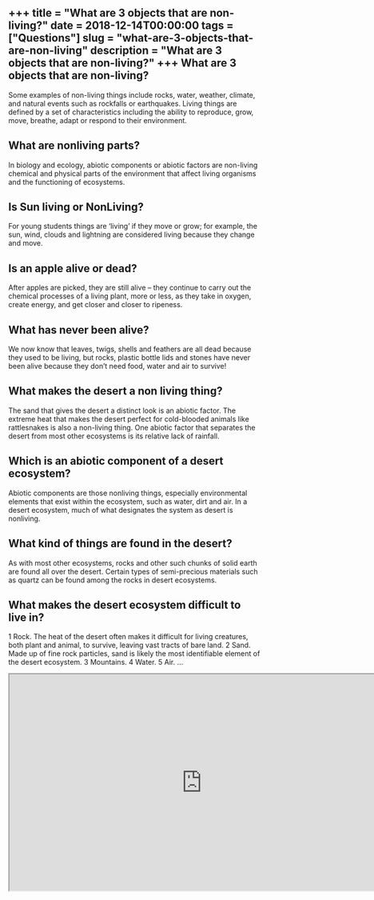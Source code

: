 +++
title = "What are 3 objects that are non-living?"
date = 2018-12-14T00:00:00
tags = ["Questions"]
slug = "what-are-3-objects-that-are-non-living"
description = "What are 3 objects that are non-living?"
+++
What are 3 objects that are non-living?
---------------------------------------

Some examples of non-living things include rocks, water, weather, climate, and natural events such as rockfalls or earthquakes. Living things are defined by a set of characteristics including the ability to reproduce, grow, move, breathe, adapt or respond to their environment.

What are nonliving parts?
-------------------------

In biology and ecology, abiotic components or abiotic factors are non-living chemical and physical parts of the environment that affect living organisms and the functioning of ecosystems.

Is Sun living or NonLiving?
---------------------------

For young students things are ‘living’ if they move or grow; for example, the sun, wind, clouds and lightning are considered living because they change and move.

Is an apple alive or dead?
--------------------------

After apples are picked, they are still alive – they continue to carry out the chemical processes of a living plant, more or less, as they take in oxygen, create energy, and get closer and closer to ripeness.

What has never been alive?
--------------------------

We now know that leaves, twigs, shells and feathers are all dead because they used to be living, but rocks, plastic bottle lids and stones have never been alive because they don’t need food, water and air to survive!

What makes the desert a non living thing?
-----------------------------------------

The sand that gives the desert a distinct look is an abiotic factor. The extreme heat that makes the desert perfect for cold-blooded animals like rattlesnakes is also a non-living thing. One abiotic factor that separates the desert from most other ecosystems is its relative lack of rainfall.

Which is an abiotic component of a desert ecosystem?
----------------------------------------------------

Abiotic components are those nonliving things, especially environmental elements that exist within the ecosystem, such as water, dirt and air. In a desert ecosystem, much of what designates the system as desert is nonliving.

What kind of things are found in the desert?
--------------------------------------------

As with most other ecosystems, rocks and other such chunks of solid earth are found all over the desert. Certain types of semi-precious materials such as quartz can be found among the rocks in desert ecosystems.

What makes the desert ecosystem difficult to live in?
-----------------------------------------------------

1 Rock. The heat of the desert often makes it difficult for living creatures, both plant and animal, to survive, leaving vast tracts of bare land. 2 Sand. Made up of fine rock particles, sand is likely the most identifiable element of the desert ecosystem. 3 Mountains. 4 Water. 5 Air. …

<iframe allow="accelerometer; autoplay; clipboard-write; encrypted-media; gyroscope; picture-in-picture" allowfullscreen="" class="__youtube_prefs__  epyt-is-override  no-lazyload" data-no-lazy="1" data-origheight="433" data-origwidth="770" data-skipgform_ajax_framebjll="" height="433" id="_ytid_98551" loading="lazy" src="https://www.youtube.com/embed/5JSOKt0TWCQ?enablejsapi=1&autoplay=0&cc_load_policy=0&cc_lang_pref=&iv_load_policy=1&loop=0&modestbranding=0&rel=1&fs=1&playsinline=0&autohide=2&theme=dark&color=red&controls=1&" title="YouTube player" width="770"></iframe>